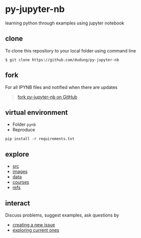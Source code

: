 # py-jupyter-nb
learning python through examples using jupyter notebook


## clone
To clone this repository to your local folder using command line

```
$ git clone https://github.com/dudung/py-jupyter-nb
```


## fork
For all IPYNB files and notified when there are updates
  
> [fork py-jupyter-nb on GitHub](https://github.com/dudung/py-jupyter-nb/fork)


## virtual environment
+ Folder `pynb`
+ Reproduce
```
pip install -r requirements.txt
```


## explore
+ [src](src/README.md)
+ [images](images/README.md)
+ [data](data/README.md)
+ [courses](courses/README.md)
+ [refs](refs/README.md)


## interact
Discuss problems, suggest examples, ask questions by
+ [creating a new issue](https://github.com/dudung/py-jupyter-nb/issues/new)
+ [exploring current ones](https://github.com/dudung/py-jupyter-nb/issues)
